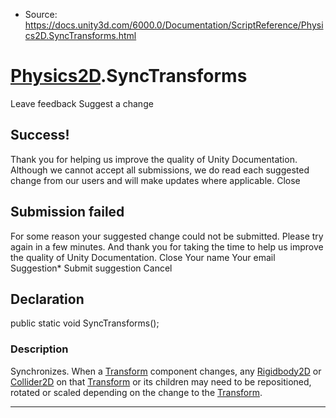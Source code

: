 * Source: https://docs.unity3d.com/6000.0/Documentation/ScriptReference/Physics2D.SyncTransforms.html

#  [Physics2D](https://docs.unity3d.com/6000.0/Documentation/ScriptReference/Physics2D.html).SyncTransforms
Leave feedback
Suggest a change
## Success!
Thank you for helping us improve the quality of Unity Documentation. Although we cannot accept all submissions, we do read each suggested change from our users and will make updates where applicable.
Close
## Submission failed
For some reason your suggested change could not be submitted. Please <a>try again</a> in a few minutes. And thank you for taking the time to help us improve the quality of Unity Documentation.
Close
Your name Your email Suggestion* Submit suggestion
Cancel
## Declaration
public static void SyncTransforms(); 
### Description
Synchronizes.
When a [Transform](https://docs.unity3d.com/6000.0/Documentation/ScriptReference/Transform.html) component changes, any [Rigidbody2D](https://docs.unity3d.com/6000.0/Documentation/ScriptReference/Rigidbody2D.html) or [Collider2D](https://docs.unity3d.com/6000.0/Documentation/ScriptReference/Collider2D.html) on that [Transform](https://docs.unity3d.com/6000.0/Documentation/ScriptReference/Transform.html) or its children may need to be repositioned, rotated or scaled depending on the change to the [Transform](https://docs.unity3d.com/6000.0/Documentation/ScriptReference/Transform.html).
* * *
